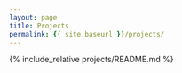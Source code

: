 ```yaml
---
layout: page
title: Projects
permalink: {{ site.baseurl }}/projects/
---
```


{% include_relative projects/README.md %}
